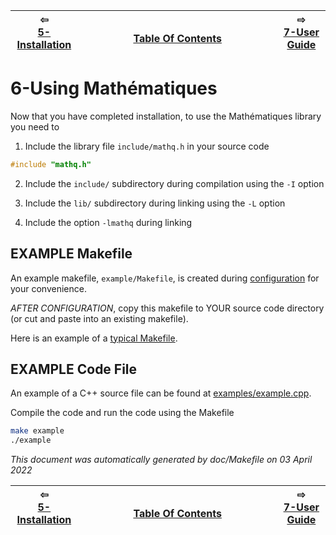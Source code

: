
| ⇦ <br />[5-Installation](installation.md)  | <br />[Table Of Contents](toc.md)<br /> <img width=1000/> | ⇨ <br />[7-User Guide](user-guide.md)   |
| ----------- | ----------- | ----------- |



# 6-Using Mathématiques


Now that you have completed installation, to use the Mathématiques library you need to 

1. Include the library file `include/mathq.h` in your source code
```C++
#include "mathq.h"
```
2. Include the `include/` subdirectory during compilation using the `-I` option

3. Include the `lib/` subdirectory during linking using the `-L` option

4. Include the option `-lmathq` during linking

## EXAMPLE Makefile

An example makefile, `example/Makefile`, is created during [configuration](configuration) for your convenience.

*AFTER CONFIGURATION*, copy this makefile to YOUR source code directory (or cut and paste into an existing makefile).

Here is an example of a [typical Makefile](doc/sample/Makefile).

## EXAMPLE Code File

An example of a C++ source file can be found at [examples/example.cpp](examples/example.cpp).

Compile the code and run the code using the Makefile
```bash
make example
./example
```



_This document was automatically generated by doc/Makefile on 03 April 2022_


| ⇦ <br />[5-Installation](installation.md)  | <br />[Table Of Contents](toc.md)<br /> <img width=1000/> | ⇨ <br />[7-User Guide](user-guide.md)   |
| ----------- | ----------- | ----------- |
